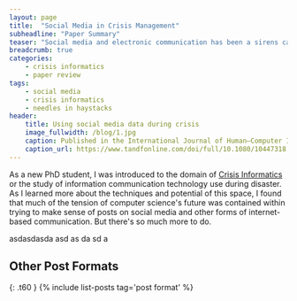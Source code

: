 ```yaml
---
layout: page
title:  "Social Media in Crisis Management"
subheadline: "Paper Summary"
teaser: "Social media and electronic communication has been a sirens call for computer and information scientists since 9-11."
breadcrumb: true
categories:
    - crisis informatics
    - paper review
tags:
    - social media 
    - crisis informatics
    - needles in haystacks
header:
    title: Using social media data during crisis
    image_fullwidth: /blog/1.jpg
    caption: Published in the International Journal of Human–Computer Interaction Volume 34, 2018 - Issue 4: Social Media in Crisis Management
    caption_url: https://www.tandfonline.com/doi/full/10.1080/10447318.2018.1427832
---
```

As a new PhD student, I was introduced to the domain of <a href="https://tinyurl.com/crisisinformatics" target=_blank>Crisis Informatics</a> or the study of information communication technology use during disaster. As I learned more about the techniques and potential of this space, I found that much of the tension of computer science's future was contained within trying to make sense of posts on social media and other forms of internet-based communication. But there's so much more to do. 
<!--more-->

asdasdasda
asd
as
da
sd
a


## Other Post Formats
{: .t60 }
{% include list-posts tag='post format' %}

